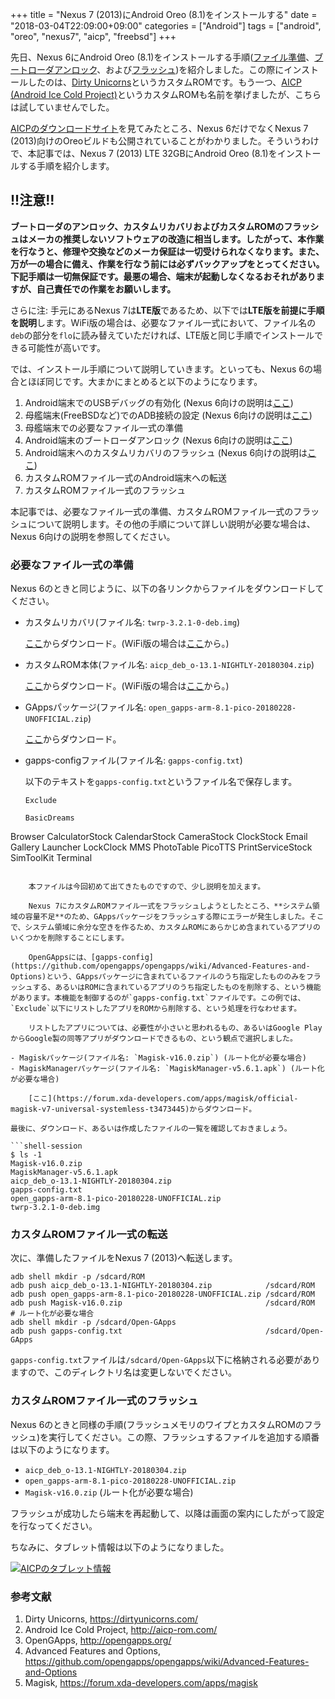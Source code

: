 +++
title = "Nexus 7 (2013)にAndroid Oreo (8.1)をインストールする"
date = "2018-03-04T22:09:00+09:00"
categories = ["Android"]
tags = ["android", "oreo", "nexus7", "aicp", "freebsd"]
+++

先日、Nexus 6にAndroid Oreo (8.1)をインストールする手順([ファイル準備](/post/nexus6-android-du-download/)、[ブートローダアンロック](/post/nexus6-android-oemunlock/)、および[フラッシュ](/post/nexus6-android-du-flash/))を紹介しました。この際にインストールしたのは、[Dirty Unicorns](https://dirtyunicorns.com/)というカスタムROMです。もう一つ、[AICP (Android Ice Cold Project)](http://aicp-rom.com/)というカスタムROMも名前を挙げましたが、こちらは試していませんでした。

[AICPのダウンロードサイト](http://dwnld.aicp-rom.com/)を見てみたところ、Nexus 6だけでなくNexus 7 (2013)向けのOreoビルドも公開されていることがわかりました。そういうわけで、本記事では、Nexus 7 (2013) LTE 32GBにAndroid Oreo (8.1)をインストールする手順を紹介します。

## !!注意!!
**ブートローダのアンロック、カスタムリカバリおよびカスタムROMのフラッシュはメーカの推奨しないソフトウェアの改造に相当します。したがって、本作業を行なうと、修理や交換などのメーカ保証は一切受けられなくなります。また、万が一の場合に備え、作業を行なう前には必ずバックアップをとってください。下記手順は一切無保証です。最悪の場合、端末が起動しなくなるおそれがありますが、自己責任での作業をお願いします。**

さらに注: 手元にあるNexus 7は**LTE版**であるため、以下では**LTE版を前提に手順を説明**します。WiFi版の場合は、必要なファイル一式において、ファイル名の`deb`の部分を`flo`に読み替えていただければ、LTE版と同じ手順でインストールできる可能性が高いです。

では、インストール手順について説明していきます。といっても、Nexus 6の場合とほぼ同じです。大まかにまとめると以下のようになります。

1. Android端末でのUSBデバッグの有効化 (Nexus 6向けの説明は[ここ](/post/freebsd-android-adb/))
1. 母艦端末(FreeBSDなど)でのADB接続の設定 (Nexus 6向けの説明は[ここ](/post/freebsd-android-adb/))
1. 母艦端末での必要なファイル一式の準備
1. Android端末のブートローダアンロック (Nexus 6向けの説明は[ここ](/post/nexus6-android-oemunlock/))
1. Android端末へのカスタムリカバリのフラッシュ (Nexus 6向けの説明は[ここ](/post/nexus6-android-du-flash/))
1. カスタムROMファイル一式のAndroid端末への転送
1. カスタムROMファイル一式のフラッシュ

本記事では、必要なファイル一式の準備、カスタムROMファイル一式のフラッシュについて説明します。その他の手順について詳しい説明が必要な場合は、Nexus 6向けの説明を参照してください。

### 必要なファイル一式の準備
Nexus 6のときと同じように、以下の各リンクからファイルをダウンロードしてください。

- カスタムリカバリ(ファイル名: `twrp-3.2.1-0-deb.img`)

    [ここ](https://twrp.me/asus/asusnexus72013lte.html)からダウンロード。(WiFi版の場合は[ここ](https://twrp.me/asus/asusnexus72013wifi.html)から。)
- カスタムROM本体(ファイル名: `aicp_deb_o-13.1-NIGHTLY-20180304.zip`)

    [ここ](http://dwnld.aicp-rom.com/?device=deb)からダウンロード。(WiFi版の場合は[ここ](http://dwnld.aicp-rom.com/?device=flo)から。)
- GAppsパッケージ(ファイル名: `open_gapps-arm-8.1-pico-20180228-UNOFFICIAL.zip`)

    [ここ](https://sourceforge.net/projects/unofficial-opengapps-8-1/files/arm/)からダウンロード。
- gapps-configファイル(ファイル名: `gapps-config.txt`)

    以下のテキストを`gapps-config.txt`というファイル名で保存します。

    ```text
    Exclude

    BasicDreams
Browser
CalculatorStock
CalendarStock
CameraStock
ClockStock
Email
Gallery
Launcher
LockClock
MMS
PhotoTable
PicoTTS
PrintServiceStock
SimToolKit
Terminal
```

    本ファイルは今回初めて出てきたものですので、少し説明を加えます。
    
    Nexus 7にカスタムROMファイル一式をフラッシュしようとしたところ、**システム領域の容量不足**のため、GAppsパッケージをフラッシュする際にエラーが発生しました。そこで、システム領域に余分な空きを作るため、カスタムROMにあらかじめ含まれているアプリのいくつかを削除することにします。
    
    OpenGAppsには、[gapps-config](https://github.com/opengapps/opengapps/wiki/Advanced-Features-and-Options)という、GAppsパッケージに含まれているファイルのうち指定したもののみをフラッシュする、あるいはROMに含まれているアプリのうち指定したものを削除する、という機能があります。本機能を制御するのが`gapps-config.txt`ファイルです。この例では、`Exclude`以下にリストしたアプリをROMから削除する、という処理を行なわせます。
    
    リストしたアプリについては、必要性が小さいと思われるもの、あるいはGoogle PlayからGoogle製の同等アプリがダウンロードできるもの、という観点で選択しました。

- Magiskパッケージ(ファイル名: `Magisk-v16.0.zip`) (ルート化が必要な場合)
- MagiskManagerパッケージ(ファイル名: `MagiskManager-v5.6.1.apk`) (ルート化が必要な場合)

    [ここ](https://forum.xda-developers.com/apps/magisk/official-magisk-v7-universal-systemless-t3473445)からダウンロード。

最後に、ダウンロード、あるいは作成したファイルの一覧を確認しておきましょう。

```shell-session
$ ls -1
Magisk-v16.0.zip
MagiskManager-v5.6.1.apk
aicp_deb_o-13.1-NIGHTLY-20180304.zip
gapps-config.txt
open_gapps-arm-8.1-pico-20180228-UNOFFICIAL.zip
twrp-3.2.1-0-deb.img
```

### カスタムROMファイル一式の転送
次に、準備したファイルをNexus 7 (2013)へ転送します。

```shell-script
adb shell mkdir -p /sdcard/ROM
adb push aicp_deb_o-13.1-NIGHTLY-20180304.zip            /sdcard/ROM
adb push open_gapps-arm-8.1-pico-20180228-UNOFFICIAL.zip /sdcard/ROM
adb push Magisk-v16.0.zip                                /sdcard/ROM    # ルート化が必要な場合
adb shell mkdir -p /sdcard/Open-GApps
adb push gapps-config.txt                                /sdcard/Open-GApps
```

`gapps-config.txt`ファイルは`/sdcard/Open-GApps`以下に格納される必要がありますので、このディレクトリ名は変更しないでください。

### カスタムROMファイル一式のフラッシュ
Nexus 6のときと同様の手順(フラッシュメモリのワイプとカスタムROMのフラッシュ)を実行してください。この際、フラッシュするファイルを追加する順番は以下のようになります。

- `aicp_deb_o-13.1-NIGHTLY-20180304.zip`
- `open_gapps-arm-8.1-pico-20180228-UNOFFICIAL.zip`
- `Magisk-v16.0.zip` (ルート化が必要な場合)

フラッシュが成功したら端末を再起動して、以降は画面の案内にしたがって設定を行なってください。

ちなみに、タブレット情報は以下のようになりました。

[![AICPのタブレット情報](/img/android-aicp-tablet-info-small.png)](/img/android-aicp-tablet-info.png)

### 参考文献
1. Dirty Unicorns, https://dirtyunicorns.com/
1. Android Ice Cold Project, http://aicp-rom.com/
1. OpenGApps, http://opengapps.org/
1. Advanced Features and Options, https://github.com/opengapps/opengapps/wiki/Advanced-Features-and-Options
1. Magisk, https://forum.xda-developers.com/apps/magisk
